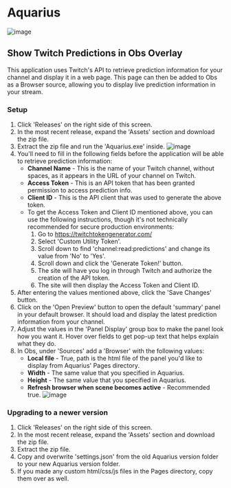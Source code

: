 # Aquarius
![image](https://user-images.githubusercontent.com/5312834/142743056-9b9115ef-91ce-44eb-94fa-119e2eb29c11.png)

## Show Twitch Predictions in Obs Overlay

This application uses Twitch's API to retrieve prediction information for your channel and display it in a web page. This page can then be added to Obs as a Browser source, allowing you to display live prediction information in your stream.

### Setup

1. Click 'Releases' on the right side of this screen.
2. In the most recent release, expand the 'Assets' section and download the zip file.
3. Extract the zip file and run the 'Aquarius.exe' inside.
![image](https://user-images.githubusercontent.com/5312834/142743491-b1263a5b-d76d-429d-9870-029b702df1ed.png)
5. You'll need to fill in the following fields before the application will be able to retrieve prediction information:
   - **Channel Name** - This is the name of your Twitch channel, without spaces, as it appears in the URL of your channel on Twitch.
   - **Access Token** - This is an API token that has been granted permission to access prediction info.
   - **Client ID** - This is the API client that was used to generate the above token.
   - To get the Access Token and Client ID mentioned above, you can use the following instructions, though it's not technically recommended for secure production environments:
     1. Go to https://twitchtokengenerator.com/
     2. Select 'Custom Utility Token'.
     3. Scroll down to find 'channel:read:predictions' and change its value from 'No' to 'Yes'.
     4. Scroll down and click the 'Generate Token!' button.
     5. The site will have you log in through Twitch and authorize the creation of the API token.
     6. The site will then display the Access Token and Client ID.
6. After entering the values mentioned above, click the 'Save Changes' button.
7. Click on the 'Open Preview' button to open the default 'summary' panel in your default browser. It should load and display the latest prediction information from your channel.
8. Adjust the values in the 'Panel Display' group box to make the panel look how you want it. Hover over fields to get pop-up text that helps explain what they do.
9. In Obs, under 'Sources' add a 'Browser' with the following values:
   - **Local file** - True, path is the html file of the panel you'd like to display from Aquarius' Pages directory.
   - **Width** - The same value that you specified in Aquarius.
   - **Height** - The same value that you specified in Aquarius.
   - **Refresh browser when scene becomes active** - Recommended true.
![image](https://user-images.githubusercontent.com/5312834/142743868-18fe456e-930c-48a1-a423-33b511d7e3fa.png)


### Upgrading to a newer version

1. Click 'Releases' on the right side of this screen.
2. In the most recent release, expand the 'Assets' section and download the zip file.
3. Extract the zip file.
4. Copy and overwrite 'settings.json' from the old Aquarius version folder to your new Aquarius version folder.
5. If you made any custom html/css/js files in the Pages directory, copy them over as well.
